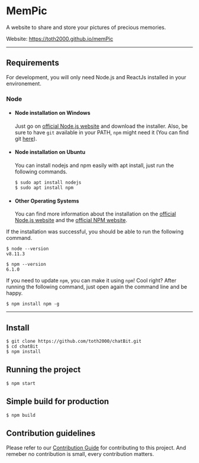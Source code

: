 # MemPic

A website to share and store your pictures of precious memories.

Website: https://toth2000.github.io/memPic

---
## Requirements

For development, you will only need Node.js and ReactJs installed in your environement.

### Node
- #### Node installation on Windows

  Just go on [official Node.js website](https://nodejs.org/) and download the installer.
Also, be sure to have `git` available in your PATH, `npm` might need it (You can find git [here](https://git-scm.com/)).

- #### Node installation on Ubuntu

  You can install nodejs and npm easily with apt install, just run the following commands.

      $ sudo apt install nodejs
      $ sudo apt install npm

- #### Other Operating Systems
  You can find more information about the installation on the [official Node.js website](https://nodejs.org/) and the [official NPM website](https://npmjs.org/).

If the installation was successful, you should be able to run the following command.

    $ node --version
    v8.11.3

    $ npm --version
    6.1.0

If you need to update `npm`, you can make it using `npm`! Cool right? After running the following command, just open again the command line and be happy.

    $ npm install npm -g


---

## Install

    $ git clone https://github.com/toth2000/chatBit.git
    $ cd chatBit
    $ npm install

## Running the project

    $ npm start

## Simple build for production

    $ npm build

## Contribution guidelines

Please refer to our [Contribution Guide](https://github.com/toth2000/memPic/blob/master/CONTRIBUTING.md) for contributing to this project. And remeber no contribution is small,  every contribution matters.
